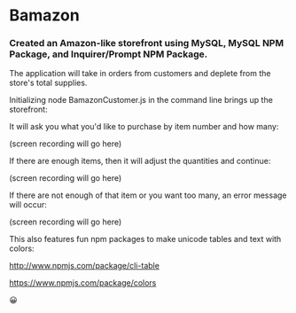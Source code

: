 # Bamazon

### Created an Amazon-like storefront using MySQL, MySQL NPM Package, and Inquirer/Prompt NPM Package.

The application will take in orders from customers and deplete from the store's total supplies.


Initializing node BamazonCustomer.js in the command line brings up the storefront:

It will ask you what you'd like to purchase by item number and how many:

(screen recording will go here)


If there are enough items, then it will adjust the quantities and continue:

(screen recording will go here)


If there are not enough of that item or you want too many, an error message will occur:

(screen recording will go here)


This also features fun npm packages to make unicode tables and text with colors:

http://www.npmjs.com/package/cli-table

https://www.npmjs.com/package/colors


:grinning: